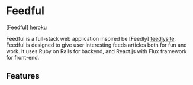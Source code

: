 
# Feedful

[Feedful] [heroku]


Feedful is a full-stack web application inspired be [Feedly] [feedlysite]. Feedful is designed to give user interesting feeds articles both for fun and work.
It uses Ruby on Rails for backend, and React.js with Flux framework for front-end.

## Features







[heroku]: http://www.feedful.co/
[feedlysite]: https://feedly.com/i/welcome
